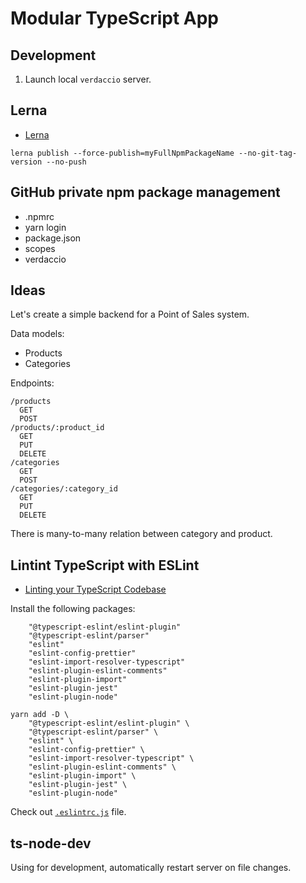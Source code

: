 # Modular TypeScript App

## Development

1. Launch local `verdaccio` server.

## Lerna

- [Lerna](https://github.com/lerna/lerna)

```
lerna publish --force-publish=myFullNpmPackageName --no-git-tag-version --no-push
```

## GitHub private npm package management

- .npmrc
- yarn login
- package.json
- scopes
- verdaccio

## Ideas

Let's create a simple backend for a Point of Sales system.

Data models:

- Products
- Categories

Endpoints:

```
/products
  GET
  POST
/products/:product_id
  GET
  PUT
  DELETE
/categories
  GET
  POST
/categories/:category_id
  GET
  PUT
  DELETE
```

There is many-to-many relation between category and product.

## Lintint TypeScript with ESLint

- [Linting your TypeScript Codebase](https://typescript-eslint.io/docs/linting/linting)

Install the following packages:

```
    "@typescript-eslint/eslint-plugin"
    "@typescript-eslint/parser"
    "eslint"
    "eslint-config-prettier"
    "eslint-import-resolver-typescript"
    "eslint-plugin-eslint-comments"
    "eslint-plugin-import"
    "eslint-plugin-jest"
    "eslint-plugin-node"
```

```
yarn add -D \
    "@typescript-eslint/eslint-plugin" \
    "@typescript-eslint/parser" \
    "eslint" \
    "eslint-config-prettier" \
    "eslint-import-resolver-typescript" \
    "eslint-plugin-eslint-comments" \
    "eslint-plugin-import" \
    "eslint-plugin-jest" \
    "eslint-plugin-node"
```

Check out [`.eslintrc.js`](./.eslintrc.js) file.

## ts-node-dev

Using for development, automatically restart server on file changes.
